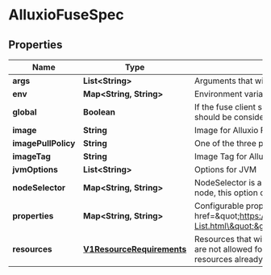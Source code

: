 
# AlluxioFuseSpec

## Properties
Name | Type | Description | Notes
------------ | ------------- | ------------- | -------------
**args** | **List&lt;String&gt;** | Arguments that will be passed to Alluxio Fuse |  [optional]
**env** | **Map&lt;String, String&gt;** | Environment variables that will be used by Alluxio Fuse |  [optional]
**global** | **Boolean** | If the fuse client should be deployed in global mode, otherwise the affinity should be considered |  [optional]
**image** | **String** | Image for Alluxio Fuse(e.g. alluxio/alluxio-fuse) |  [optional]
**imagePullPolicy** | **String** | One of the three policies: &#x60;Always&#x60;, &#x60;IfNotPresent&#x60;, &#x60;Never&#x60; |  [optional]
**imageTag** | **String** | Image Tag for Alluxio Fuse(e.g. 2.3.0-SNAPSHOT) |  [optional]
**jvmOptions** | **List&lt;String&gt;** | Options for JVM |  [optional]
**nodeSelector** | **Map&lt;String, String&gt;** | NodeSelector is a selector which must be true for the fuse client to fit on a node, this option only effect when global is enabled |  [optional]
**properties** | **Map&lt;String, String&gt;** | Configurable properties for Alluxio System. &lt;br&gt; Refer to &lt;a href&#x3D;\&quot;https://docs.alluxio.io/os/user/stable/en/reference/Properties-List.html\&quot;&gt;Alluxio Configuration Properties&lt;/a&gt; for more info |  [optional]
**resources** | [**V1ResourceRequirements**](V1ResourceRequirements.md) | Resources that will be requested by Alluxio Fuse. &lt;br&gt; &lt;br&gt; Resources are not allowed for ephemeral containers. Ephemeral containers use spare resources already allocated to the pod. |  [optional]



